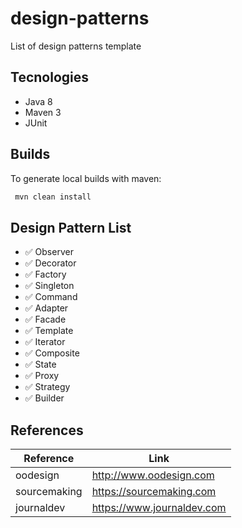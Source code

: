 # design-patterns
List of design patterns template

## Tecnologies

* Java 8
* Maven 3
* JUnit

## Builds

To generate local builds with maven:
```bash
 mvn clean install
``` 

## Design Pattern List

* :white_check_mark: Observer
* :white_check_mark: Decorator
* :white_check_mark: Factory
* :white_check_mark: Singleton
* :white_check_mark: Command
* :white_check_mark: Adapter
* :white_check_mark: Facade
* :white_check_mark: Template
* :white_check_mark: Iterator
* :white_check_mark: Composite
* :white_check_mark: State
* :white_check_mark: Proxy
* :white_check_mark: Strategy
* :white_check_mark: Builder

## References

Reference | Link
------------- | -------------
oodesign | <http://www.oodesign.com>
sourcemaking | <https://sourcemaking.com>
journaldev | <https://www.journaldev.com>